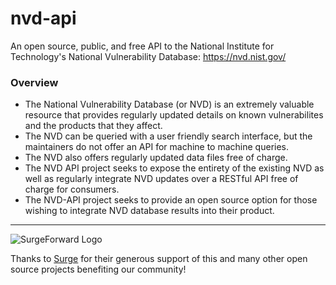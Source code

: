 # nvd-api
An open source, public, and free API to the National Institute for Technology's National Vulnerability Database: https://nvd.nist.gov/

### Overview 
* The National Vulnerability Database (or NVD) is an extremely valuable resource that provides regularly updated details on known vulnerabilites and the products that they affect. 
* The NVD can be queried with a user friendly search interface, but the maintainers do not offer an API for machine to machine queries.
* The NVD also offers regularly updated data files free of charge.
* The NVD API project seeks to expose the entirety of the existing NVD as well as regularly integrate NVD updates over a RESTful API free of charge for consumers.
* The NVD-API project seeks to provide an open source option for those wishing to integrate NVD database results into their product.

__________
  
![SurgeForward Logo](https://media.surgeforward.com/wp-content/uploads/2018/04/14191701/webinar_email_header.png)
  
Thanks to [Surge](https://www.surgeforward.com/) for their generous support of this and many other open source projects benefiting our community!
